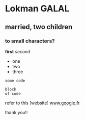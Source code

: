 # Lokman GALAL

## married, two children

### to small characters?

**first**
*second*

- one
- two
- three

`some code`


```
block
of code
```


refer to this [website] www.google.fr

thank you!!
